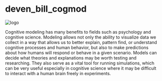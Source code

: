 # deven_bill_cogmod

![logo](168362324-black-line-tree-icon-isolated-on-white-background-forest-symbol-random-dynamic-shapes-vector.jpg)

Cognitive modeling has many benefits to fields such as psychology and cognitive science. Modeling allows not only the ability to visualize data we collect in a way that allows us to better explain, pattern find, or understand cognitive processes and human behavior, but also to make predictions about how humans will respond or behave in a given scenario. Models can decide what theories and explanations may be worth testing and researching. They also serve as a vital tool for running simulations, which can be very useful especially in cognitive science where it may be difficult to interact with a human brain freely in experiments.